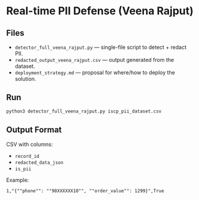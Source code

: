 # Real-time PII Defense (Veena Rajput)

## Files
- `detector_full_veena_rajput.py` — single-file script to detect + redact PII.
- `redacted_output_veena_rajput.csv` — output generated from the dataset.
- `deployment_strategy.md` — proposal for where/how to deploy the solution.

## Run
```bash
python3 detector_full_veena_rajput.py iscp_pii_dataset.csv
```

## Output Format
CSV with columns:
- `record_id`
- `redacted_data_json`
- `is_pii`

Example:
```
1,"{""phone"": ""98XXXXXX10"", ""order_value"": 1299}",True
```
                              
